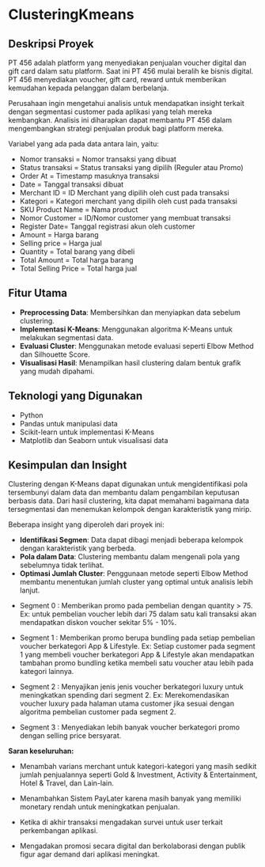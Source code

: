 # ClusteringKmeans

## Deskripsi Proyek
PT 456 adalah platform yang menyediakan penjualan voucher digital dan gift card dalam satu platform. Saat ini PT 456 mulai beralih ke bisnis digital. PT 456 menyediakan voucher, gift card, reward untuk memberikan kemudahan kepada pelanggan dalam berbelanja.

Perusahaan ingin mengetahui analisis untuk mendapatkan insight terkait dengan segmentasi customer pada aplikasi yang telah mereka kembangkan. Analisis ini diharapkan dapat membantu PT 456 dalam mengembangkan strategi penjualan produk bagi platform mereka.

Variabel yang ada pada data antara lain, yaitu:
* Nomor transaksi = Nomor transaksi yang dibuat
* Status transaksi = Status transaksi yang dipilih (Reguler atau Promo)
* Order At = Timestamp masuknya transaksi
* Date = Tanggal transaksi dibuat
* Merchant ID = ID Merchant yang dipilih oleh cust pada transaksi
* Kategori = Kategori merchant yang dipilih oleh cust pada transaksi
* SKU Product Name = Nama product
* Nomor Customer = ID/Nomor customer yang membuat transaksi
* Register Date= Tanggal registrasi akun oleh customer
* Amount = Harga barang
* Selling price = Harga jual
* Quantity = Total barang yang dibeli
* Total Amount = Total harga barang
* Total Selling Price = Total harga jual

## Fitur Utama
- **Preprocessing Data**: Membersihkan dan menyiapkan data sebelum clustering.
- **Implementasi K-Means**: Menggunakan algoritma K-Means untuk melakukan segmentasi data.
- **Evaluasi Cluster**: Menggunakan metode evaluasi seperti Elbow Method dan Silhouette Score.
- **Visualisasi Hasil**: Menampilkan hasil clustering dalam bentuk grafik yang mudah dipahami.

## Teknologi yang Digunakan
- Python
- Pandas untuk manipulasi data
- Scikit-learn untuk implementasi K-Means
- Matplotlib dan Seaborn untuk visualisasi data

## Kesimpulan dan Insight
Clustering dengan K-Means dapat digunakan untuk mengidentifikasi pola tersembunyi dalam data dan membantu dalam pengambilan keputusan berbasis data. Dari hasil clustering, kita dapat memahami bagaimana data tersegmentasi dan menemukan kelompok dengan karakteristik yang mirip. 

Beberapa insight yang diperoleh dari proyek ini:
- **Identifikasi Segmen**: Data dapat dibagi menjadi beberapa kelompok dengan karakteristik yang berbeda.
- **Pola dalam Data**: Clustering membantu dalam mengenali pola yang sebelumnya tidak terlihat.
- **Optimasi Jumlah Cluster**: Penggunaan metode seperti Elbow Method membantu menentukan jumlah cluster yang optimal untuk analisis lebih lanjut.

* Segment 0 : Memberikan promo pada pembelian  dengan quantity > 75.
Ex: untuk pembelian voucher lebih dari 75 dalam satu kali transaksi akan mendapatkan diskon voucher sekitar 5% - 10%.


* Segment 1 : Memberikan promo berupa bundling pada setiap pembelian voucher berkategori App & Lifestyle.
Ex: Setiap customer pada segment 1 yang membeli voucher berkategori App & Lifestyle akan mendapatkan tambahan promo bundling ketika membeli satu voucher atau lebih pada kategori lainnya.

* Segment 2 : Menyajikan jenis jenis voucher berkategori luxury untuk meningkatkan spending dari segment 2.
Ex: Merekomendasikan voucher luxury pada halaman utama customer  jika sesuai dengan algoritma pembelian customer pada segment 2.

* Segment 3 : Menyediakan lebih banyak voucher berkategori promo dengan selling price bersyarat.

**Saran keseluruhan:**

* Menambah varians merchant untuk kategori-kategori yang masih sedikit jumlah penjualannya seperti Gold & Investment, Activity & Entertainment, Hotel & Travel, dan Lain-lain.

* Menambahkan Sistem PayLater karena masih banyak yang memiliki monetary rendah untuk meningkatkan penjualan.

* Ketika di akhir transaksi mengadakan survei untuk user terkait perkembangan aplikasi.

* Mengadakan promosi secara digital dan berkolaborasi dengan publik figur agar demand dari aplikasi meningkat.


